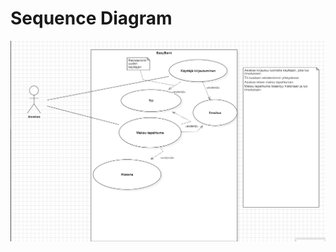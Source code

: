 
# Sequence Diagram

![Sequence Diagram](../../main/resources/META-INF/resources/images/easybank-usecaseDiagram.png)
